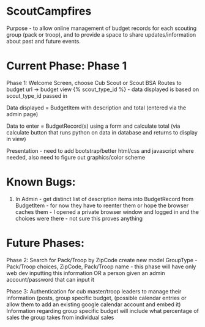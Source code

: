 # ScoutCampfires
Purpose - to allow online management of budget records for each scouting group (pack or troop), and to provide a space to share updates/information about past and future events. 

# Current Phase: Phase 1 
Phase 1: 
Welcome Screen, choose Cub Scout or Scout BSA 
	Routes to budget url -> budget view {% scout_type_id %} - data displayed is based on scout_type_id passed in 
		
Data displayed = BudgetItem with description and total (entered via the admin page) 

Data to enter = BudgetRecord(s) using a form and calculate total (via calculate button that runs python on data in database and returns to display in view) 

Presentation - need to add bootstrap/better html/css and javascript where needed, also need to figure out graphics/color scheme

# Known Bugs: 
1. In Admin - get distinct list of description items into BudgetRecord from BudgetItem - 
for now they have to reenter them or hope the browser caches them - I opened a private browser window and logged in and the choices were there - not sure this proves anything

# Future Phases: 
Phase 2: 
Search for Pack/Troop by ZipCode 
	create new model GroupType - Pack/Troop choices, ZipCode, Pack/Troop name - this phase will have only web dev inputting this information OR a person given an admin account/password that can input it 
	
Phase 3: 
Authentication for cub master/troop leaders to manage their information (posts, group specific budget, (possible calendar entries or allow them to add an existing google calendar account and embed it) 
	Information regarding group specific budget will include what percentage of sales the group takes from individual sales 
